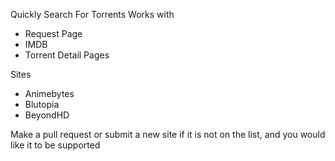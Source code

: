 Quickly Search For Torrents 
Works with
* Request Page
* IMDB
* Torrent Detail Pages

Sites
* Animebytes
* Blutopia
* BeyondHD

Make a pull request or submit a new site if it is not on the list, and you would like it to be supported
